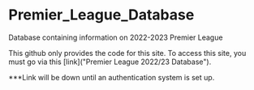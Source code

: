 # Premier_League_Database
Database containing information on 2022-2023 Premier League

This github only provides the code for this site. To access this site, you must go via this [link]("Premier League 2022/23 Database").

**\*Link will be down until an authentication system is set up.
